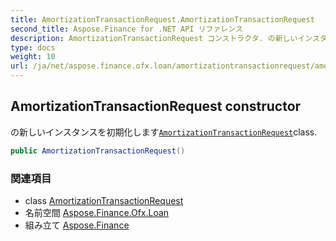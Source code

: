 ```yaml
---
title: AmortizationTransactionRequest.AmortizationTransactionRequest
second_title: Aspose.Finance for .NET API リファレンス
description: AmortizationTransactionRequest コンストラクタ. の新しいインスタンスを初期化しますAmortizationTransactionRequestclass.
type: docs
weight: 10
url: /ja/net/aspose.finance.ofx.loan/amortizationtransactionrequest/amortizationtransactionrequest/
---
```

## AmortizationTransactionRequest constructor

の新しいインスタンスを初期化します[`AmortizationTransactionRequest`](../)class.

```csharp
public AmortizationTransactionRequest()
```

### 関連項目

* class [AmortizationTransactionRequest](../)
* 名前空間 [Aspose.Finance.Ofx.Loan](../../amortizationtransactionrequest/)
* 組み立て [Aspose.Finance](../../../)


